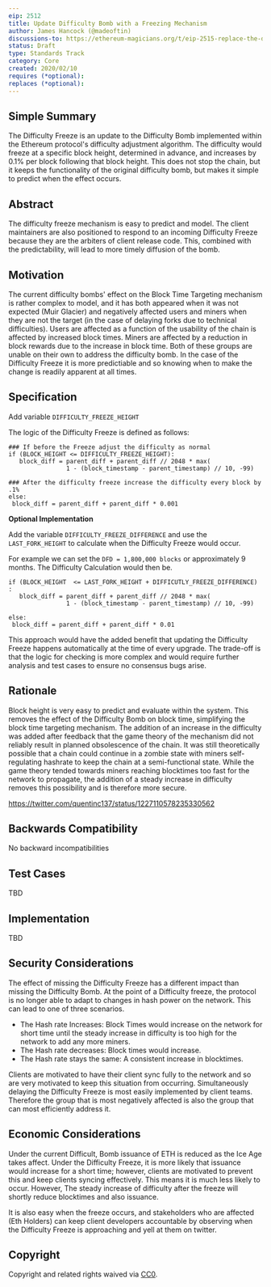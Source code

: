```yaml
---
eip: 2512
title: Update Difficulty Bomb with a Freezing Mechanism
author: James Hancock (@madeoftin)
discussions-to: https://ethereum-magicians.org/t/eip-2515-replace-the-difficulty-bomb-with-a-difficulty-freeze/3995
status: Draft
type: Standards Track
category: Core
created: 2020/02/10
requires (*optional):
replaces (*optional):
---
```



## Simple Summary
<!--"If you can't explain it simply, you don't understand it well enough." Provide a simplified and layman-accessible explanation of the EIP.-->
The Difficulty Freeze is an update to the Difficulty Bomb implemented within the Ethereum protocol's difficulty adjustment algorithm. The difficulty would freeze at a specific block height, determined in advance, and increases by 0.1% per block following that block height. This does not stop the chain, but it keeps the functionality of the original difficulty bomb, but makes it simple to predict when the effect occurs. 

## Abstract
<!--A short (~200 word) description of the technical issue being addressed.-->
The difficulty freeze mechanism is easy to predict and model. The client maintainers are also positioned to respond to an incoming Difficulty Freeze because they are the arbiters of client release code. This, combined with the predictability, will lead to more timely diffusion of the bomb.


## Motivation
<!--The motivation is critical for EIPs that want to change the Ethereum protocol. It should clearly explain why the existing protocol specification is inadequate to address the problem that the EIP solves. EIP submissions without sufficient motivation may be rejected outright.-->
The current difficulty bombs' effect on the Block Time Targeting mechanism is rather complex to model, and it has both appeared when it was not expected (Muir Glacier) and negatively affected users and miners when they are not the target (in the case of delaying forks due to technical difficulties). Users are affected as a function of the usability of the chain is affected by increased block times. Miners are affected by a reduction in block rewards due to the increase in block time. Both of these groups are unable on their own to address the difficulty bomb. In the case of the Difficulty Freeze it is more predictiable and so knowing when to make the change is readily apparent at all times.

## Specification

Add variable `DIFFICULTY_FREEZE_HEIGHT`


The logic of the Difficulty Freeze is defined as follows:

```
### If before the Freeze adjust the difficulty as normal
if (BLOCK_HEIGHT <= DIFFICULTY_FREEZE_HEIGHT):
   block_diff = parent_diff + parent_diff // 2048 * max(
                1 - (block_timestamp - parent_timestamp) // 10, -99)

### After the difficulty freeze increase the difficulty every block by .1%
else:
 block_diff = parent_diff + parent_diff * 0.001
```

**Optional Implementation**

Add the variable `DIFFICULTY_FREEZE_DIFFERENCE` and use the `LAST_FORK_HEIGHT` to calculate when the Difficulty Freeze would occur.

For example we can set the `DFD = 1,800,000 blocks` or approximately 9 months. The Difficulty Calculation would then be.

```
if (BLOCK_HEIGHT  <= LAST_FORK_HEIGHT + DIFFICUTLY_FREEZE_DIFFERENCE) :
   block_diff = parent_diff + parent_diff // 2048 * max(
                1 - (block_timestamp - parent_timestamp) // 10, -99)

else:
 block_diff = parent_diff + parent_diff * 0.01
```

This approach would have the added benefit that updating the Difficulty Freeze happens automatically at the time of every upgrade. The trade-off is that the logic for checking is more complex and would require further analysis and test cases to ensure no consensus bugs arise. 

## Rationale
<!--The rationale fleshes out the specification by describing what motivated the design and why particular design decisions were made. It should describe alternate designs that were considered and related work, e.g. how the feature is supported in other languages. The rationale may also provide evidence of consensus within the community, and should discuss important objections or concerns raised during discussion.-->
Block height is very easy to predict and evaluate within the system. This removes the effect of the Difficulty Bomb on block time, simplifying the block time targeting mechanism. The addition of an increase in the difficulty was added after feedback that the game theory of the mechanism did not reliably result in planned obsolescence of the chain. It was still theoretically possible that a chain could continue in a zombie state with miners self-regulating hashrate to keep the chain at a semi-functional state. While the game theory tended towards miners reaching blocktimes too fast for the network to propagate, the addition of a steady increase in difficulty removes this possibility and is therefore more secure.

https://twitter.com/quentinc137/status/1227110578235330562

## Backwards Compatibility
<!--All EIPs that introduce backwards incompatibilities must include a section describing these incompatibilities and their severity. The EIP must explain how the author proposes to deal with these incompatibilities. EIP submissions without a sufficient backwards compatibility treatise may be rejected outright.-->
No backward incompatibilities

## Test Cases
<!--Test cases for an implementation are mandatory for EIPs that are affecting consensus changes. Other EIPs can choose to include links to test cases if applicable.-->
TBD

## Implementation
<!--The implementations must be completed before any EIP is given status "Final", but it need not be completed before the EIP is accepted. While there is merit to the approach of reaching consensus on the specification and rationale before writing code, the principle of "rough consensus and running code" is still useful when it comes to resolving many discussions of API details.-->
TBD

## Security Considerations
<!--All EIPs must contain a section that discusses the security implications/considerations relevant to the proposed change. Include information that might be important for security discussions, surfaces risks and can be used throughout the life cycle of the proposal. E.g. include security-relevant design decisions, concerns, important discussions, implementation-specific guidance and pitfalls, an outline of threats and risks and how they are being addressed. EIP submissions missing the "Security Considerations" section will be rejected. An EIP cannot proceed to status "Final" without a Security Considerations discussion deemed sufficient by the reviewers.-->
The effect of missing the Difficulty Freeze has a different impact than missing the Difficulty Bomb. At the point of a Difficulty freeze, the protocol is no longer able to adapt to changes in hash power on the network. This can lead to one of three scenarios.

 - The Hash rate Increases:
   Block Times would increase on the network for short time until the steady increase in difficulty is too high for the network to add any more miners.
 - The Hash rate decreases:
   Block times would increase. 
 - The Hash rate stays the same:
   A consistent increase in blocktimes.

Clients are motivated to have their client sync fully to the network and so are very motivated to keep this situation from occurring. Simultaneously delaying the Difficulty Freeze is most easily implemented by client teams. Therefore the group that is most negatively affected is also the group that can most efficiently address it.

## Economic Considerations

Under the current Difficult, Bomb issuance of ETH is reduced as the Ice Age takes affect. Under the Difficulty Freeze, it is more likely that issuance would increase for a short time; however, clients are motivated to prevent this and keep clients syncing effectively. This means it is much less likely to occur. However, The steady increase of difficulty after the freeze will shortly reduce blocktimes and also issuance.

It is also easy when the freeze occurs, and stakeholders who are affected (Eth Holders) can keep client developers accountable by observing when the Difficulty Freeze is approaching and yell at them on twitter.

## Copyright
Copyright and related rights waived via [CC0](https://creativecommons.org/publicdomain/zero/1.0/).
